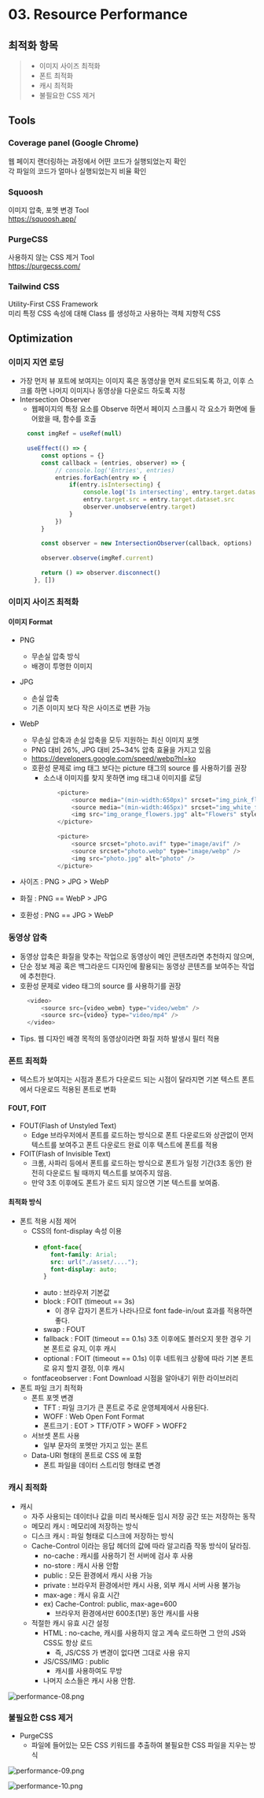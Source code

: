 # 03. Resource Performance

## 최적화 항목

> - 이미지 사이즈 최적화
> - 폰트 최적화
> - 캐시 최적화
> - 불필요한 CSS 제거

## Tools

### Coverage panel (Google Chrome)

웹 페이지 랜더링하는 과정에서 어떤 코드가 실행되었는지 확인  
각 파일의 코드가 얼마나 실행되었는지 비율 확인

### Squoosh

이미지 압축, 포멧 변경 Tool  
https://squoosh.app/

### PurgeCSS

사용하지 않는 CSS 제거 Tool  
https://purgecss.com/

### Tailwind CSS

Utility-First CSS Framework  
미리 특정 CSS 속성에 대해 Class 를 생성하고 사용하는 객체 지향적 CSS

## Optimization

### 이미지 지연 로딩

- 가장 먼저 뷰 포트에 보여지는 이미지 혹은 동영상을 먼저 로드되도록 하고, 이후 스크롤 하면 나머지 이미지나 동영상을 다운로드 하도록 지정
- Intersection Observer
    - 웹페이지의 특정 요소를 Observe 하면서 페이지 스크롤시 각 요소가 화면에 들어왔을 때, 함수를 호출
  ```Javascript
    const imgRef = useRef(null)
    
    useEffect(() => {
        const options = {}
        const callback = (entries, observer) => {
            // console.log('Entries', entries)
            entries.forEach(entry => {
                if(entry.isIntersecting) {
                    console.log('Is intersecting', entry.target.dataset.src)
                    entry.target.src = entry.target.dataset.src
                    observer.unobserve(entry.target)
                }
            })
        }
    
        const observer = new IntersectionObserver(callback, options)
    
        observer.observe(imgRef.current)
    
        return () => observer.disconnect()
	  }, [])
    ```

### 이미지 사이즈 최적화

#### 이미지 Format

- PNG
    - 무손실 압축 방식
    - 배경이 투명한 이미지
- JPG
    - 손실 압축
    - 기존 이미지 보다 작은 사이즈로 변환 가능
- WebP
    - 무손실 압축과 손실 압축을 모두 지원하는 최신 이미지 포멧
    - PNG 대비 26%, JPG 대비 25~34% 압축 효율을 가지고 있음
    - https://developers.google.com/speed/webp?hl=ko
    - 호환성 문제로 img 태그 보다는 picture 태그의 source 를 사용하기를 권장
        - 소스내 이미지를 찾지 못하면 img 태그내 이미지를 로딩
          ```Javascript
              <picture>
                  <source media="(min-width:650px)" srcset="img_pink_flowers.jpg" />
                  <source media="(min-width:465px)" srcset="img_white_flowers.jpg" />
                  <img src="img_orange_flowers.jpg" alt="Flowers" style="width:auto;" />
              </picture>
            
              <picture>
                  <source srcset="photo.avif" type="image/avif" />
                  <source srcset="photo.webp" type="image/webp" />
                  <img src="photo.jpg" alt="photo" />
              </picture>
          ```

- 사이즈 : PNG > JPG > WebP
- 화질 : PNG == WebP > JPG
- 호환성 : PNG == JPG > WebP

### 동영상 압축

- 동영상 압축은 화질을 맞추는 작업으로 동영상이 메인 콘텐츠라면 추천하지 않으며,
- 단순 정보 제공 혹은 백그라운드 디자인에 활용되는 동영상 콘텐츠를 보여주는 작업에 추천한다.
- 호환성 문제로 video 태그의 source 를 사용하기를 권장
    ```Javascript
      <video>
          <source src={video_webm} type="video/webm" />
          <source src={video} type="video/mp4" />
      </video>
    ```
- Tips. 웹 디자인 배경 목적의 동영상이라면 화질 저하 발생시 필터 적용

### 폰트 최적화

- 텍스트가 보여지는 시점과 폰트가 다운로드 되는 시점이 달라지면 기본 텍스트 폰트에서 다운로드 적용된 폰트로 변화

#### FOUT, FOIT

- FOUT(Flash of Unstyled Text)
    - Edge 브라우저에서 폰트를 로드하는 방식으로 폰트 다운로드와 상관없이 먼저 텍스트를 보여주고 폰트 다운로드 완료 이후 텍스트에 폰트를 적용
- FOIT(Flash of Invisible Text)
    - 크롬, 사파리 등에서 폰트를 로드하는 방식으로 폰트가 일정 기간(3초 동안) 완전히 다운로드 될 때까지 텍스트를 보여주지 않음.
    - 만약 3초 이후에도 폰트가 로드 되지 않으면 기본 텍스트를 보여줌.

#### 최적화 방식

- 폰트 적용 시점 제어
    - CSS의 font-display 속성 이용
        - ```css
          @font-face{
            font-family: Arial;
            src: url("./asset/....");
            font-display: auto;
          }
          ```
        - auto : 브라우저 기본값
        - block : FOIT (timeout == 3s)
            - 이 경우 갑자기 폰트가 나라나므로 font fade-in/out 효과를 적용하면 좋다.
        - swap : FOUT
        - fallback : FOIT (timeout == 0.1s) 3초 이후에도 블러오지 못한 경우 기본 폰트로 유지, 이후 캐시
        - optional : FOIT (timeout == 0.1s) 이후 네트워크 상황에 따라 기본 폰트로 유지 할지 결정, 이후 캐시
    - fontfaceobserver : Font Download 시점을 알아내기 위한 라이브러리
- 폰트 파일 크기 최적화
    - 폰트 포멧 변경
        - TFT : 파일 크기가 큰 폰트로 주로 운영체제에서 사용된다.
        - WOFF : Web Open Font Format
        - 폰트크기 : EOT > TTF/OTF > WOFF > WOFF2
    - 서브셋 폰트 사용
        - 일부 문자의 포멧만 가지고 있는 폰트
    - Data-URI 형태의 폰트로 CSS 에 포함
        - 폰트 파일을 데이터 스트리밍 형태로 변경

### 캐시 최적화

- 캐시
    - 자주 사용되는 데이터나 값을 미리 복사해둔 임시 저장 공간 또는 저장하는 동작
    - 메모리 캐시 : 메모리에 저장하는 방식
    - 디스크 캐시 : 파일 형태로 디스크에 저장하는 방식
    - Cache-Control 이라는 응답 헤더의 값에 따라 알고리즘 작동 방식이 달라짐.
        - no-cache : 캐시를 사용하기 전 서버에 검사 후 사용
        - no-store : 캐시 사용 안함
        - public : 모든 환경에서 캐시 사용 가능
        - private : 브라우저 환경에서만 캐시 사용, 외부 캐시 서버 사용 불가능
        - max-age : 캐시 유효 시간
        - ex) Cache-Control: public, max-age=600
            - 브라우저 환경에서만 600초(1분) 동안 캐시를 사용
    - 적절한 캐시 유효 시간 설정
        - HTML : no-cache, 캐시를 사용하지 않고 계속 로드하면 그 안의 JS와 CSS도 항상 로드
            - 즉, JS/CSS 가 변경이 없다면 그대로 사용 유지
        - JS/CSS/IMG : public
            - 캐시를 사용하여도 무방
        - 나머지 소스들은 캐시 사용 안함.

![performance-08.png](performance-08.png)

### 불필요한 CSS 제거

- PurgeCSS
    - 파일에 들어있는 모든 CSS 키워드를 추출하여 불필요한 CSS 파일을 지우는 방식

![performance-09.png](performance-09.png)

![performance-10.png](performance-10.png)

